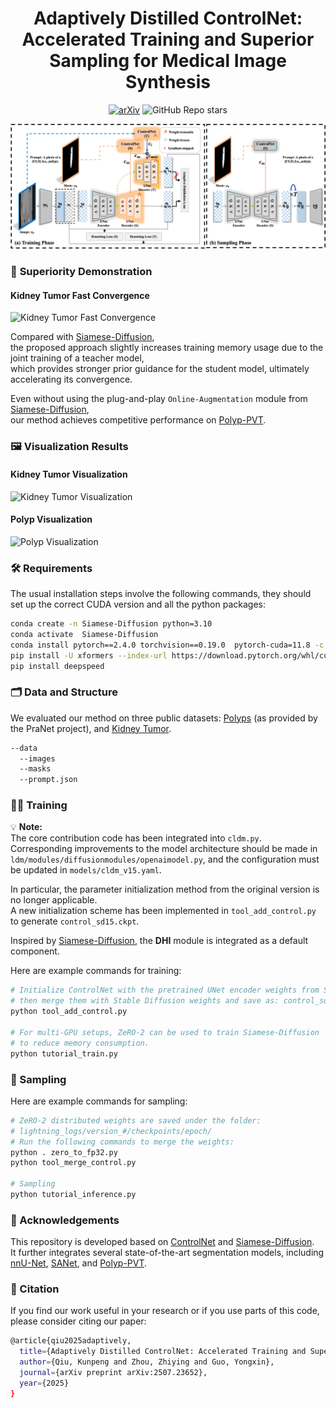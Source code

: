 <div align="center">
<h1>Adaptively Distilled ControlNet: Accelerated Training and Superior Sampling for Medical Image Synthesis</h1>

[![arXiv](https://img.shields.io/badge/arXiv-<2507.23652>-<COLOR>.svg)](https://arxiv.org/pdf/2507.23652)
![GitHub Repo stars](https://img.shields.io/github/stars/Qiukunpeng/ADC?style=social)

</div>

<div align="center">
<img src="images/figure1.png", width="1000">
</div>

### 🚀 **Superiority Demonstration**

#### Kidney Tumor Fast Convergence
![Kidney Tumor Fast Convergence](images/figure2.png)

Compared with [Siamese-Diffusion](https://github.com/Qiukunpeng/Siamese-Diffusion),  
the proposed approach slightly increases training memory usage due to the joint training of a teacher model,  
which provides stronger prior guidance for the student model, ultimately accelerating its convergence.  

Even without using the plug-and-play `Online-Augmentation` module from [Siamese-Diffusion](https://github.com/Qiukunpeng/Siamese-Diffusion),  
our method achieves competitive performance on [Polyp-PVT](https://github.com/DengPingFan/Polyp-PVT).

### 🖼️ Visualization Results

#### Kidney Tumor Visualization
![Kidney Tumor Visualization](images/figure3.png)

#### Polyp Visualization
![Polyp Visualization](images/figure4.png)

### 🛠️ Requirements
The usual installation steps involve the following commands, they should set up the correct CUDA version and all the python packages:
```bash
conda create -n Siamese-Diffusion python=3.10
conda activate  Siamese-Diffusion
conda install pytorch==2.4.0 torchvision==0.19.0  pytorch-cuda=11.8 -c pytorch -c nvidia
pip install -U xformers --index-url https://download.pytorch.org/whl/cu118
pip install deepspeed
```

### 🗂️ Data and Structure
We evaluated our method on three public datasets: [Polyps](https://github.com/DengPingFan/PraNet) (as provided by the PraNet project), and [Kidney Tumor](https://github.com/neheller/kits19/).
```bash
--data
  --images
  --masks
  --prompt.json
```

### 🏋️‍♂️ Training

💡 **Note:**  
The core contribution code has been integrated into `cldm.py`.  
Corresponding improvements to the model architecture should be made in `ldm/modules/diffusionmodules/openaimodel.py`, and the configuration must be updated in `models/cldm_v15.yaml`.  

In particular, the parameter initialization method from the original version is no longer applicable.  
A new initialization scheme has been implemented in `tool_add_control.py` to generate `control_sd15.ckpt`.  

Inspired by [Siamese-Diffusion](https://github.com/Qiukunpeng/Siamese-Diffusion), the **DHI** module is integrated as a default component.

Here are example commands for training:
```bash
# Initialize ControlNet with the pretrained UNet encoder weights from Stable Diffusion,  
# then merge them with Stable Diffusion weights and save as: control_sd15.ckpt  
python tool_add_control.py

# For multi-GPU setups, ZeRO-2 can be used to train Siamese-Diffusion  
# to reduce memory consumption.  
python tutorial_train.py
```

### 🎨 Sampling
Here are example commands for sampling:
```bash
# ZeRO-2 distributed weights are saved under the folder:  
# lightning_logs/version_#/checkpoints/epoch/  
# Run the following commands to merge the weights:  
python . zero_to_fp32.py  
python tool_merge_control.py

# Sampling
python tutorial_inference.py
```

### 📣 Acknowledgements
This repository is developed based on [ControlNet](https://github.com/lllyasviel/ControlNet) and [Siamese-Diffusion](https://github.com/Qiukunpeng/Siamese-Diffusion).  
It further integrates several state-of-the-art segmentation models, including [nnU-Net](https://github.com/MIC-DKFZ/nnUNet), [SANet](https://github.com/weijun-arc/SANet), and [Polyp-PVT](https://github.com/DengPingFan/Polyp-PVT).

### 📖 Citation
If you find our work useful in your research or if you use parts of this code, please consider citing our paper:
```bash
@article{qiu2025adaptively,
  title={Adaptively Distilled ControlNet: Accelerated Training and Superior Sampling for Medical Image Synthesis},
  author={Qiu, Kunpeng and Zhou, Zhiying and Guo, Yongxin},
  journal={arXiv preprint arXiv:2507.23652},
  year={2025}
}
```

